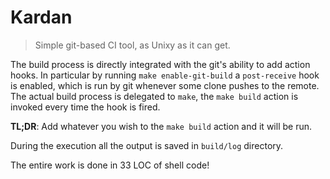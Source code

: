 # Kardan

> Simple git-based CI tool, as Unixy as it can get.

The build process is directly integrated with the git's ability to add action hooks. In particular by running `make enable-git-build` a `post-receive` hook is enabled, which is run by git whenever some clone pushes to the remote. The actual build process is delegated to `make`, the `make build` action is invoked every time the hook is fired.

**TL;DR**: Add whatever you wish to the `make build` action and it will be run.

During the execution all the output is saved in `build/log` directory.

The entire work is done in 33 LOC of shell code!


